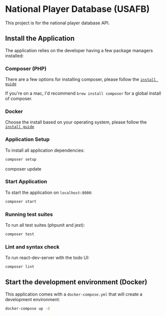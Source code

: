 # National Player Database (USAFB)

This project is for the national player database API.

## Install the Application

The application relies on the developer having a few package managers installed:

### Composer (PHP)

There are a few options for installing composer, please follow the [`install guide`](https://getcomposer.org/doc/00-intro.md#downloading-the-composer-executable)

If you're on a mac, I'd recommend `brew install composer` for a global install of composer.

### Docker

Choose the install based on your operating system, please follow the [`install guide`](https://docs.docker.com/engine/installation/)

### Application Setup

To install all application dependencies:

```BASH
composer setup
```
composer update

### Start Application

To start the application on `localhost:8000`:

```BASH
composer start
```

### Running test suites

To run all test suites (phpunit and jest):

```BASH
composer test
```

### Lint and syntax check

To run react-dev-server with the todo UI:

```BASH
composer lint
```

## Start the development environment (Docker)

This application comes with a `docker-compose.yml` that will create a development environment:

```bash
docker-compose up -d
```
